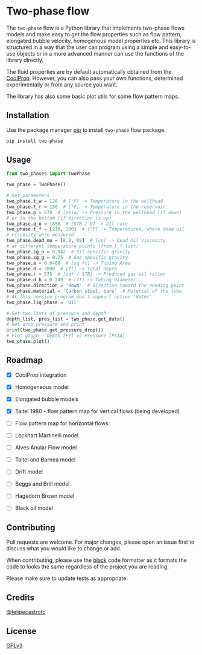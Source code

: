 # Two-phase flow

The `two-phase` flow is a Python library that implements two-phase flows models and make easy to get the flow properties such as flow pattern, elongated bubble velocity, homogenous model properties etc. This library is structured in a way that the user can program using a simple and easy-to-use objects or in a more advanced manner can use the functions of the library directly.

The fluid properties are by default automatically obtained from the [CoolProp](https://github.com/CoolProp/CoolProp). However, you can also pass your own functions, determined experimentally or from any source you want.

The library has also some basic plot utils for some flow pattern maps.

## Installation

Use the package manager [pip](https://pip.pypa.io/en/stable/) to install `two-phase` flow package.

```bash
pip install two-phase
```

## Usage

```python
from two_phases import TwoPhase

two_phase = TwoPhase()

# Set parameters
two_phase.t_w = 126  # [°F] -> Temperature in the wellhead
two_phase.t_r = 150  # [°F] -> Temperature in the reservoir
two_phase.p = 670  # [psia] -> Pressure in the wellhead (if down)
# or in the bottom (if direction is up)
two_phase.q_o = 1850  # [STB / D] -> Oil rate
two_phase.t_f = [210, 100]  # [°F] -> Temperatures, where dead oil
# viscosity were measured
two_phase.dead_mu = [8.8, 89]  # [cp] -> Dead Oil Viscosity
# at different temperature points (from t_f list)
two_phase.sg_o = 0.942  # Oil specific gravity
two_phase.sg_g = 0.75  # Gas specific gravity
two_phase.a = 0.0488  # [sq ft] -> Tubing Area
two_phase.d = 3890  # [ft] -> Total depth
two_phase.r = 575  # [sqf / STB] -> Produced gas-oil ration
two_phase.d_h = 0.249  # [ft] -> Tubing diameter
two_phase.direction = 'down'  # Direction toward the needing point
two_phase.material = 'Carbon steel, bare'  # Material of the tube
# At this version program don't support option 'Water'
two_phase.liq_phase = 'Oil'

# Get two lists of pressure and depth
depth_list, pres_list = two_phase.get_data()
# Get drop pressure and print
print(two_phase.get_pressure_drop())
# Plot graph - Depth [FT] vs Pressure [PSIA]
two_phase.plot()
```

## Roadmap

- [x] CoolProp integration
- [x] Homogeneous model
- [x] Elongated bubble models
- [x] Taitel 1980 - flow pattern map for vertical flows (being developed)
- [ ] Flow pattern map for horizontal flows
- [ ] Lockhart Martinelli model
- [ ] Alves Anular Flow model
- [ ] Taitel and Barnea model
- [ ] Drift model
- [ ] Beggs and Brill model
- [ ] Hagedorn Brown model
- [ ] Black oil model


## Contributing
Pull requests are welcome. For major changes, please open an issue first to discuss what you would like to change or add.

When contributing, please use the [black](https://github.com/psf/black) code formatter as it formats the code to looks the  same regardless of the project you are reading.

Please make sure to update tests as appropriate.

## Credits

[@felipecastrotc](https://github.com/felipecastrotc/)

## License
[GPLv3](https://choosealicense.com/licenses/gpl-3.0/)

